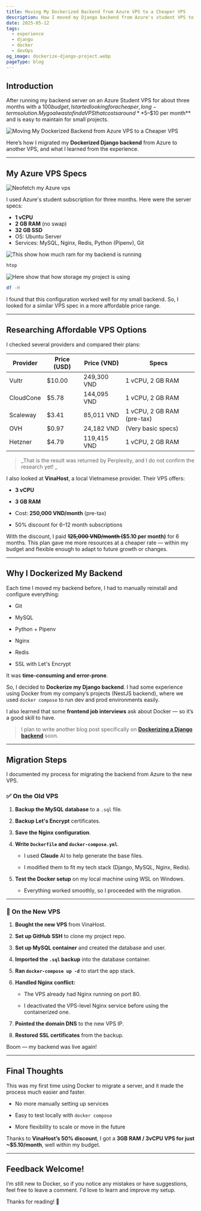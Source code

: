 ```yaml
---
title: Moving My Dockerized Backend from Azure VPS to a Cheaper VPS
description: How I moved my Django backend from Azure's student VPS to a more affordable VinaHost server using Docker and Docker Compose — including lessons learned and my VPS cost comparison.
date: 2025-05-12
tags:
  - experience
  - django
  - docker
  - devOps
og_image: dockerize-django-project.webp
pageType: blog
---
```

## Introduction

After running my backend server on an Azure Student VPS for about three months with a $100 budget, I started looking for a cheaper, long-term solution. My goal was to find a VPS that costs around **$5–$10 per month** and is easy to maintain for small projects.

![Moving My Dockerized Backend from Azure VPS to a Cheaper VPS](./dockerize-django-project.webp)

Here’s how I migrated my **Dockerized Django backend** from Azure to another VPS, and what I learned from the experience.

---

## My Azure VPS Specs

![Neofetch my Azure vps](./neofetch.png)

I used Azure's student subscription for three months. Here were the server specs:

- **1 vCPU**
- **2 GB RAM** (no swap)
- **32 GB SSD**
- OS: Ubuntu Server
- Services: MySQL, Nginx, Redis, Python (Pipenv), Git

![This show how much ram for my backend is running](./htop.png)

```bash
htop
````

![Here show that how storage my project is using](./disk.png)

```bash
df -H
```

I found that this configuration worked well for my small backend. So, I looked for a similar VPS spec in a more affordable price range.

---

## Researching Affordable VPS Options

I checked several providers and compared their plans:

|Provider|Price (USD)|Price (VND)|Specs|
|---|---|---|---|
|Vultr|$10.00|249,300 VND|1 vCPU, 2 GB RAM|
|CloudCone|$5.78|144,095 VND|1 vCPU, 2 GB RAM|
|Scaleway|$3.41|85,011 VND|1 vCPU, 2 GB RAM (pre-tax)|
|OVH|$0.97|24,182 VND|(Very basic specs)|
|Hetzner|$4.79|119,415 VND|1 vCPU, 2 GB RAM|

> _That is the result was returned by Perplexity, and I do not confirm the research yet! _

I also looked at **VinaHost**, a local Vietnamese provider. Their VPS offers:

- **3 vCPU**
    
- **3 GB RAM**
    
- Cost: **250,000 VND/month** (pre-tax)
    
- 50% discount for 6–12 month subscriptions
    

With the discount, I paid **~~125,000 VND/month (~~$5.10 per month)** for 6 months. This plan gave me more resources at a cheaper rate — within my budget and flexible enough to adapt to future growth or changes.

---

## Why I Dockerized My Backend

Each time I moved my backend before, I had to manually reinstall and configure everything:

- Git
    
- MySQL
    
- Python + Pipenv
    
- Nginx
    
- Redis
    
- SSL with Let's Encrypt
    

It was **time-consuming and error-prone**.

So, I decided to **Dockerize my Django backend**. I had some experience using Docker from my company’s projects (NestJS backend), where we used `docker compose` to run dev and prod environments easily.

I also learned that some **frontend job interviews** ask about Docker — so it’s a good skill to have.

> I plan to write another blog post specifically on **[Dockerizing a Django backend](../dockerizing-a-django-backend-with-multi-container-images)** soon.

---

## Migration Steps

I documented my process for migrating the backend from Azure to the new VPS.

### ✅ On the Old VPS

1. **Backup the MySQL database** to a `.sql` file.
    
2. **Backup Let's Encrypt** certificates.
    
3. **Save the Nginx configuration**.
    
4. **Write `Dockerfile` and `docker-compose.yml`**.
    
    - I used **Claude** AI to help generate the base files.
        
    - I modified them to fit my tech stack (Django, MySQL, Nginx, Redis).
        
5. **Test the Docker setup** on my local machine using WSL on Windows.
    
    - Everything worked smoothly, so I proceeded with the migration.
        

---

### 🚚 On the New VPS

1. **Bought the new VPS** from VinaHost.
    
2. **Set up GitHub SSH** to clone my project repo.
    
3. **Set up MySQL container** and created the database and user.
    
4. **Imported the `.sql` backup** into the database container.
    
5. **Ran `docker-compose up -d`** to start the app stack.
    
6. **Handled Nginx conflict:**
    
    - The VPS already had Nginx running on port 80.
        
    - I deactivated the VPS-level Nginx service before using the containerized one.
        
7. **Pointed the domain DNS** to the new VPS IP.
    
8. **Restored SSL certificates** from the backup.
    

Boom — my backend was live again!

---

## Final Thoughts

This was my first time using Docker to migrate a server, and it made the process much easier and faster.

- No more manually setting up services
    
- Easy to test locally with `docker compose`
    
- More flexibility to scale or move in the future
    

Thanks to **VinaHost’s 50% discount**, I got a **3GB RAM / 3vCPU VPS for just ~$5.10/month**, well within my budget.

---

## Feedback Welcome!

I’m still new to Docker, so if you notice any mistakes or have suggestions, feel free to leave a comment. I'd love to learn and improve my setup.

Thanks for reading! 🚀